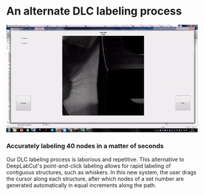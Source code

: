 # An alternate DLC labeling process
![](https://github.com/sachaker/deeplabcut_texteam/blob/master/Protocols/Images/alternateGUI_20nodes.gif)
### Accurately labeling 40 nodes in a matter of seconds

Our DLC labeling process is laborious and repetitive. This alternative to DeepLabCut's point-and-click labeling allows for rapid labeling of contiguous structures, such as whiskers. In this new system, the user drags the cursor along each structure, after which nodes of a set number are generated automatically in equal increments along the path. 
